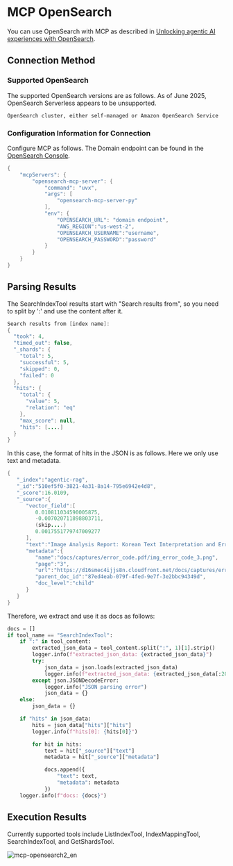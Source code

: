# MCP OpenSearch

You can use OpenSearch with MCP as described in [Unlocking agentic AI experiences with OpenSearch](https://opensearch.org/blog/unlocking-agentic-ai-experiences-with-opensearch/).

## Connection Method

### Supported OpenSearch

The supported OpenSearch versions are as follows. As of June 2025, OpenSearch Serverless appears to be unsupported.

```text
OpenSearch cluster, either self-managed or Amazon OpenSearch Service
```

### Configuration Information for Connection

Configure MCP as follows. The Domain endpoint can be found in the [OpenSearch Console](https://us-west-2.console.aws.amazon.com/aos/home?region=us-west-2#opensearch).

```java
{
    "mcpServers": {
        "opensearch-mcp-server": {
            "command": "uvx",
            "args": [
                "opensearch-mcp-server-py"
            ],
            "env": {
                "OPENSEARCH_URL": "domain endpoint",
                "AWS_REGION":"us-west-2",
                "OPENSEARCH_USERNAME":"username", 
                "OPENSEARCH_PASSWORD":"password"
            }
        }
    }
}    
```

## Parsing Results

The SearchIndexTool results start with "Search results from", so you need to split by ':' and use the content after it.

```java
Search results from [index name]:
{
  "took": 4,
  "timed_out": false,
  "_shards": {
    "total": 5,
    "successful": 5,
    "skipped": 0,
    "failed": 0
  },
  "hits": {
    "total": {
      "value": 5,
      "relation": "eq"
    },
    "max_score": null,
    "hits": [....]
  }
}
```

In this case, the format of hits in the JSON is as follows. Here we only use text and metadata.

```java
{
   "_index":"agentic-rag",
   "_id":"510ef5f0-3821-4a31-8a14-795e6942e4d8",
   "_score":16.0109,
   "_source":{
      "vector_field":[
         0.010811034590005875,
         -0.007020711898803711,
         (skip....)
         0.0017551779747009277
      ],
      "text":"Image Analysis Report: Korean Text Interpretation and Error Code Resolution Guide for Boiler Deep Switch Error\n\n[Image Summary]\nImage Analysis\n\nThe image contains text in Korean. The text explains content related to a boiler deep switch error.\n\n## Text Content Interpretation\n\nThe text in the image conveys the following information:\n\n\"This is the error code that appears when there is an abnormality in the boiler deep switch. If it continues to appear even after checking the deep switch, you need to contact the service center for repair.\"\n\n## Analysis Based on Reference Information\n\nAccording to the provided reference information, this content explains the solution for boiler error code A, which occurs when there is a problem with the deep switch. The image provides guidance to users to check the deep switch and contact the service center if the error persists.",
      "metadata":{
         "name":"docs/captures/error_code.pdf/img_error_code_3.png",
         "page":"3",
         "url":"https://d16smec4ijjs8n.cloudfront.net/docs/captures/error_code.pdf/img_error_code_3.png",
         "parent_doc_id":"87ed4eab-079f-4fed-9e7f-3e2bbc94349d",
         "doc_level":"child"
      }
   }
}
```

Therefore, we extract and use it as docs as follows:

```python
docs = []
if tool_name == "SearchIndexTool":
    if ":" in tool_content:
        extracted_json_data = tool_content.split(":", 1)[1].strip()
        logger.info(f"extracted_json_data: {extracted_json_data}")
        try:
            json_data = json.loads(extracted_json_data)
            logger.info(f"extracted_json_data: {extracted_json_data[:200]}")
        except json.JSONDecodeError:
            logger.info("JSON parsing error")
            json_data = {}
    else:
        json_data = {}

    if "hits" in json_data:
        hits = json_data["hits"]["hits"]
        logger.info(f"hits[0]: {hits[0]}")

        for hit in hits:
            text = hit["_source"]["text"]
            metadata = hit["_source"]["metadata"]

            docs.append({
                "text": text,
                "metadata": metadata
            })
    logger.info(f"docs: {docs}")
```

## Execution Results

Currently supported tools include ListIndexTool, IndexMappingTool, SearchIndexTool, and GetShardsTool.

![mcp-opensearch2_en](https://github.com/user-attachments/assets/535c0288-6df5-4c99-a2df-2387022b33bb)
